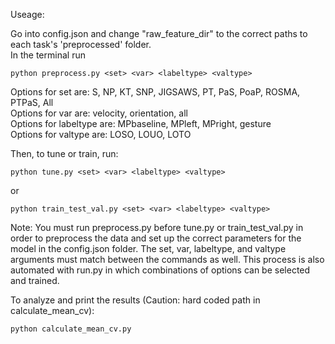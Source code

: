 Useage: 

Go into config.json and change "raw_feature_dir" to the correct paths to each task's 'preprocessed' folder. \
In the terminal run
```
python preprocess.py <set> <var> <labeltype> <valtype>
```
Options for set are: S, NP, KT, SNP, JIGSAWS, PT, PaS, PoaP, ROSMA, PTPaS, All  \
Options for var are: velocity, orientation, all \
Options for labeltype are: MPbaseline, MPleft, MPright, gesture \
Options for valtype are: LOSO, LOUO, LOTO 

Then, to tune or train, run:
```
python tune.py <set> <var> <labeltype> <valtype>
```
or 
```
python train_test_val.py <set> <var> <labeltype> <valtype>
```
Note: You must run preprocess.py before tune.py or train_test_val.py in order to preprocess the data and set up the correct parameters for the model in the config.json folder. 
The set, var, labeltype, and valtype arguments must match between the commands as well.
This process is also automated with run.py in which combinations of options can be selected and trained.

To analyze and print the results (Caution: hard coded path in calculate_mean_cv):
```
python calculate_mean_cv.py
```
